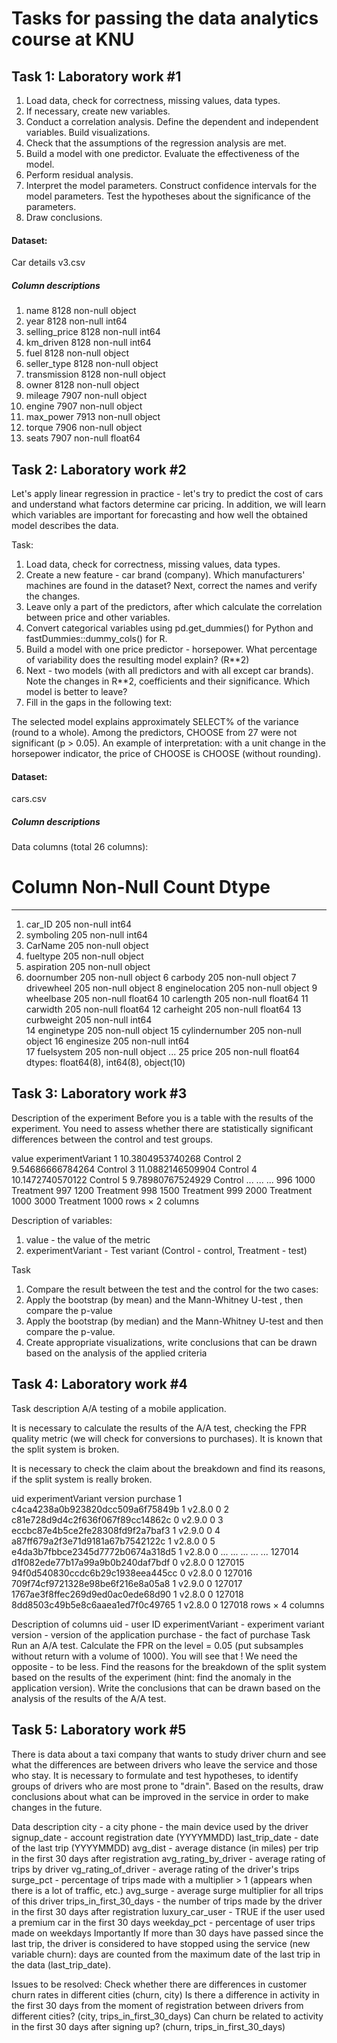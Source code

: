 # Tasks for passing the data analytics course at KNU

## Task 1: Laboratory work #1

1. Load data, check for correctness, missing values, data types.
2. If necessary, create new variables.
3. Conduct a correlation analysis. Define the dependent and independent variables. Build visualizations.
4. Check that the assumptions of the regression analysis are met.
5. Build a model with one predictor. Evaluate the effectiveness of the model.
6. Perform residual analysis.
7. Interpret the model parameters. Construct confidence intervals for the model parameters. Test the hypotheses about the significance of the parameters.
8. Draw conclusions.

#### Dataset:
    
Car details v3.csv

##### Column descriptions

 1. name           8128 non-null   object 
 2. year           8128 non-null   int64  
 3. selling_price  8128 non-null   int64  
 4. km_driven      8128 non-null   int64  
 5. fuel           8128 non-null   object 
 6. seller_type    8128 non-null   object 
 7. transmission   8128 non-null   object 
 8. owner          8128 non-null   object 
 9. mileage        7907 non-null   object 
 10. engine         7907 non-null   object 
 11. max_power      7913 non-null   object 
 12. torque         7906 non-null   object 
 13. seats          7907 non-null   float64

## Task 2: Laboratory work #2

Let's apply linear regression in practice - let's try to predict the cost of cars and understand what factors determine car pricing. In addition, we will learn which variables are important for forecasting and how well the obtained model describes the data.

Task:
1. Load data, check for correctness, missing values, data types.
2. Create a new feature - car brand (company). Which manufacturers' machines are found in the dataset? Next, correct the names and verify the changes.
3. Leave only a part of the predictors, after which calculate the correlation between price and other variables.
4. Convert categorical variables using pd.get_dummies() for Python and fastDummies::dummy_cols() for R.
5. Build a model with one price predictor - horsepower. What percentage of variability does the resulting model explain? (R**2)
6. Next - two models (with all predictors and with all except car brands). Note the changes in R**2, coefficients and their significance. Which model is better to leave?
7. Fill in the gaps in the following text:

The selected model explains approximately SELECT% of the variance (round to a whole). Among the predictors, CHOOSE from 27 were not significant (p > 0.05). An example of interpretation: with a unit change in the horsepower indicator, the price of CHOOSE is CHOOSE (without rounding).

#### Dataset:

cars.csv

##### Column descriptions

Data columns (total 26 columns):
 #   Column            Non-Null Count  Dtype  
---  ------            --------------  -----  
 1. car_ID            205 non-null    int64  
 2. symboling         205 non-null    int64  
 3. CarName           205 non-null    object 
 4. fueltype          205 non-null    object 
 5. aspiration        205 non-null    object 
 6. doornumber        205 non-null    object 
 6   carbody           205 non-null    object 
 7   drivewheel        205 non-null    object 
 8   enginelocation    205 non-null    object 
 9   wheelbase         205 non-null    float64
 10  carlength         205 non-null    float64
 11  carwidth          205 non-null    float64
 12  carheight         205 non-null    float64
 13  curbweight        205 non-null    int64  
 14  enginetype        205 non-null    object 
 15  cylindernumber    205 non-null    object 
 16  enginesize        205 non-null    int64  
 17  fuelsystem        205 non-null    object 
...
 25  price             205 non-null    float64
dtypes: float64(8), int64(8), object(10)

## Task 3: Laboratory work #3

Description of the experiment
Before you is a table with the results of the experiment. You need to assess whether there are statistically significant differences between the control and test groups.

value experimentVariant
1 10.3804953740268 Control
2 9.54686666784264 Control
3 11.0882146509904 Control
4 10.1472740570122 Control
5 9.78980767524929 Control
... ... ...
996 1000 Treatment
997 1200 Treatment
998 1500 Treatment
999 2000 Treatment
1000 3000 Treatment
1000 rows × 2 columns

Description of variables:

1. value - the value of the metric
2. experimentVariant - Test variant (Control - control, Treatment - test)

Task
1. Compare the result between the test and the control for the two cases:
2. Apply the bootstrap (by mean) and the Mann-Whitney U-test , then compare the p-value
3. Apply the bootstrap (by median) and the Mann-Whitney U-test and then compare the p-value.
4. Create appropriate visualizations, write conclusions that can be drawn based on the analysis of the applied criteria

## Task 4: Laboratory work #4

Task description
A/A testing of a mobile application.

It is necessary to calculate the results of the A/A test, checking the FPR quality metric (we will check for conversions to purchases). It is known that the split system is broken.

It is necessary to check the claim about the breakdown and find its reasons, if the split system is really broken.

uid experimentVariant version purchase
1 c4ca4238a0b923820dcc509a6f75849b 1 v2.8.0 0
2 c81e728d9d4c2f636f067f89cc14862c 0 v2.9.0 0
3 eccbc87e4b5ce2fe28308fd9f2a7baf3 1 v2.9.0 0
4 a87ff679a2f3e71d9181a67b7542122c 1 v2.8.0 0
5 e4da3b7fbbce2345d7772b0674a318d5 1 v2.8.0 0
... ... ... ... ...
127014 d1f082ede77b17a99a9b0b240daf7bdf 0 v2.8.0 0
127015 94f0d540830ccdc6b29c1938eea445cc 0 v2.8.0 0
127016 709f74cf9721328e98be6f216e8a05a8 1 v2.9.0 0
127017 1767ae3f8ffec269d9ed0ac0ede68d90 1 v2.8.0 0
127018 8dd8503c49b5e8c6aaea1ed7f0c49765 1 v2.8.0 0
127018 rows × 4 columns

Description of columns
uid - user ID
experimentVariant - experiment variant
version - version of the application
purchase - the fact of purchase
Task
Run an A/A test.
Calculate the FPR on the level
 = 0.05 (put subsamples without return with a volume of 1000). You will see that
! We need the opposite - to be less.
Find the reasons for the breakdown of the split system based on the results of the experiment (hint: find the anomaly in the application version).
Write the conclusions that can be drawn based on the analysis of the results of the A/A test.

## Task 5: Laboratory work #5

There is data about a taxi company that wants to study driver churn and see what the differences are between drivers who leave the service and those who stay. It is necessary to formulate and test hypotheses, to identify groups of drivers who are most prone to "drain". Based on the results, draw conclusions about what can be improved in the service in order to make changes in the future.

Data description
city ​​- a city
phone - the main device used by the driver
signup_date - account registration date (YYYYMMDD)
last_trip_date - date of the last trip (YYYYMMDD)
avg_dist - average distance (in miles) per trip in the first 30 days after registration
avg_rating_by_driver - average rating of trips by driver
vg_rating_of_driver - average rating of the driver's trips
surge_pct - percentage of trips made with a multiplier > 1 (appears when there is a lot of traffic, etc.)
avg_surge - average surge multiplier for all trips of this driver
trips_in_first_30_days - the number of trips made by the driver in the first 30 days after registration
luxury_car_user - TRUE if the user used a premium car in the first 30 days
weekday_pct - percentage of user trips made on weekdays
Importantly
If more than 30 days have passed since the last trip, the driver is considered to have stopped using the service (new variable churn): days are counted from the maximum date of the last trip in the data (last_trip_date).

Issues to be resolved:
Check whether there are differences in customer churn rates in different cities (churn, city)
Is there a difference in activity in the first 30 days from the moment of registration between drivers from different cities? (city, trips_in_first_30_days)
Can churn be related to activity in the first 30 days after signing up? (churn, trips_in_first_30_days)

